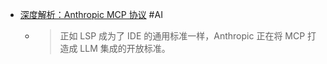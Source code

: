 - [深度解析：Anthropic MCP 协议](https://mp.weixin.qq.com/s/ASmcjW53HKokdYt1m-xyXA) #AI
	- > 正如 LSP 成为了 IDE 的通用标准一样，Anthropic 正在将 MCP 打造成 LLM 集成的开放标准。